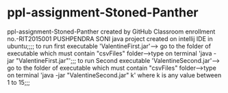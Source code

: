# ppl-assignment-Stoned-Panther
ppl-assignment-Stoned-Panther created by GitHub Classroom
enrollment no.-RIT2015001 PUSHPENDRA SONI
java project created on intellij IDE in ubuntu;;;;
to run first executable 'ValentineFirst.jar'--> go to the folder of executable which must contain "csvFiles" folder-->type on terminal 'java -jar "ValentineFirst.jar"';;;
to run Second executable 'ValentineSecond.jar'--> go to the folder of executable which must contain "csvFiles" folder-->type on terminal 'java -jar "ValentineSecond.jar" k' where k is any value between 1 to 15;;;
